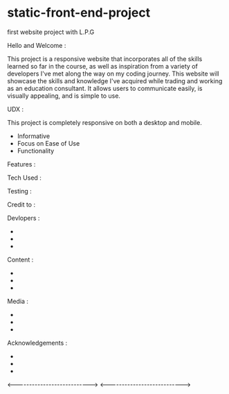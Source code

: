 # static-front-end-project
first website project with L.P.G

Hello and Welcome :

This project is a responsive website that incorporates all of the skills learned so far in the course, as well as inspiration from a variety of developers I've met along the way on my coding journey. This website will showcase the skills and knowledge I've acquired while trading and working as an education consultant. It allows users to communicate easily, is visually appealing, and is simple to use.


UDX :

This project is completely responsive on both a desktop and mobile.

- Informative
- Focus on Ease of Use
- Functionality

Features :





Tech Used :





Testing :





Credit to :

Devlopers :

-
-
-

Content :

-
-
-

Media : 

-
-
-

Acknowledgements :

-
-
-

<--------------------------->
<--------------------------->
